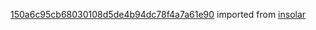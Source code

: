 [150a6c95cb68030108d5de4b94dc78f4a7a61e90](https://github.com/insolar/insolar/commit/150a6c95cb68030108d5de4b94dc78f4a7a61e90) imported from [insolar](https://github.com/insolar/insolar)
